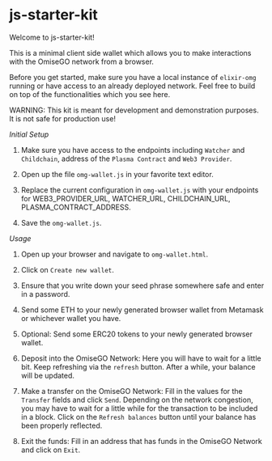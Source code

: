 # js-starter-kit

Welcome to js-starter-kit!

This is a minimal client side wallet which allows you to make interactions with the OmiseGO network from a browser.

Before you get started, make sure you have a local instance of `elixir-omg` running or have access to an already deployed network. Feel free to build on top of the functionalities which you see here.

WARNING: This kit is meant for development and demonstration purposes. It is not safe for production use!

_Initial Setup_

1. Make sure you have access to the endpoints including `Watcher` and `Childchain`, address of the `Plasma Contract` and `Web3 Provider`.

1. Open up the file `omg-wallet.js` in your favorite text editor.

1. Replace the current configuration in `omg-wallet.js` with your endpoints for WEB3_PROVIDER_URL, WATCHER_URL, CHILDCHAIN_URL, PLASMA_CONTRACT_ADDRESS.

1. Save the `omg-wallet.js`.


_Usage_

1. Open up your browser and navigate to `omg-wallet.html`.

1. Click on `Create new wallet`.

1. Ensure that you write down your seed phrase somewhere safe and enter in a password.

1. Send some ETH to your newly generated browser wallet from Metamask or whichever wallet you have.

1. Optional: Send some ERC20 tokens to your newly generated browser wallet.

1. Deposit into the OmiseGO Network: Here you will have to wait for a little bit. Keep refreshing via the `refresh` button. After a while, your balance will be updated.

1. Make a transfer on the OmiseGO Network: Fill in the values for the `Transfer` fields and click `Send`. Depending on the network congestion, you may have to wait for a little while for the transaction to be included in a block. Click on the `Refresh balances` button until your balance has been properly reflected.

1. Exit the funds: Fill in an address that has funds in the OmiseGO Network and click on `Exit`.
